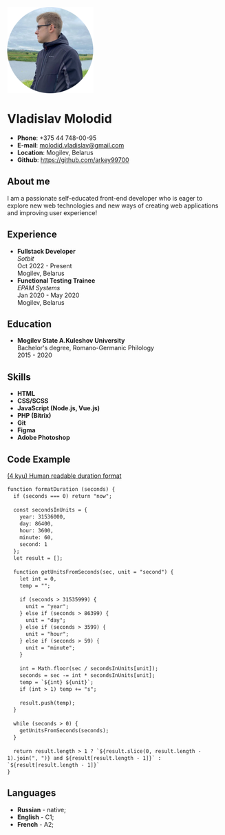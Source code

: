 <img src="./img/cv_photo.png" alt="Vladislav Molodid's photo" width="200" height="200"/>

# Vladislav Molodid
* **Phone**: +375 44 748-00-95
* **E-mail**: [molodid.vladislav@gmail.com](mailto:molodid.vladislav@gmail.com)
* **Location**: Mogilev, Belarus
* **Github**: https://github.com/arkey99700

## About me
I am a passionate self-educated front-end developer who is eager to explore new web technologies and new ways of creating web applications and improving user experience!

## Experience
* **Fullstack Developer**<br>
*Sotbit*<br>
Oct 2022 - Present<br>
Mogilev, Belarus
* **Functional Testing Trainee**<br>
*EPAM Systems*<br>
Jan 2020 - May 2020<br>
  Mogilev, Belarus

## Education
* **Mogilev State A.Kuleshov University**<br>
Bachelor's degree, Romano-Germanic Philology<br>
2015 - 2020

## Skills
* **HTML**
* **CSS/SCSS**
* **JavaScript (Node.js, Vue.js)**
* **PHP (Bitrix)**
* **Git**
* **Figma**
* **Adobe Photoshop**

## Code Example
[(4 kyu) Human readable duration format](https://www.codewars.com/kata/52742f58faf5485cae000b9a)

    function formatDuration (seconds) {
      if (seconds === 0) return "now";
      
      const secondsInUnits = {
        year: 31536000,
        day: 86400,
        hour: 3600,
        minute: 60,
        second: 1
      };
      let result = [];
    
      function getUnitsFromSeconds(sec, unit = "second") {
        let int = 0,
        temp = "";
    
        if (seconds > 31535999) {
          unit = "year";
        } else if (seconds > 86399) {
          unit = "day";
        } else if (seconds > 3599) {
          unit = "hour";
        } else if (seconds > 59) {
          unit = "minute";
        }
        
        int = Math.floor(sec / secondsInUnits[unit]);
        seconds = sec -= int * secondsInUnits[unit];
        temp = `${int} ${unit}`;
        if (int > 1) temp += "s";
        
        result.push(temp);
      }
      
      while (seconds > 0) {
        getUnitsFromSeconds(seconds);
      }
    
      return result.length > 1 ? `${result.slice(0, result.length - 1).join(", ")} and ${result[result.length - 1]}` : `${result[result.length - 1]}`
    }

## Languages

* **Russian** - native;
* **English** - C1;
* **French** - A2;